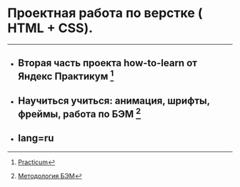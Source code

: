 #  Проектная работа по верстке ( HTML + CSS).
------
* ## Вторая часть проекта how-to-learn от Яндекс Практикум [^2]
* ## Научиться учиться: анимация, шрифты, фреймы, работа по БЭМ [^1]
* ## lang=ru
[^1]: [Методология БЭМ](https://habr.com/ru/company/yandex/blog/276035/)
[^2]: [Practicum](https://practicum.yandex.ru)
